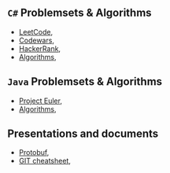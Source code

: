 ## ``C#`` Problemsets & Algorithms
- [LeetCode](LeetCodeC%23.html),
- [Codewars](CodewarsC%23.html),
- [HackerRank](HackerRankC%23.html),
- [Algorithms](AlgorithmsC%23.html),

## ``Java`` Problemsets & Algorithms
- [Project Euler](ProjectEulerJava.html),
- [Algorithms](AlgorithmsJava.html),

## Presentations and documents
- [Protobuf](Presentations/Protobuf.pptx),
- [GIT cheatsheet](GitCheatSheet.html),
